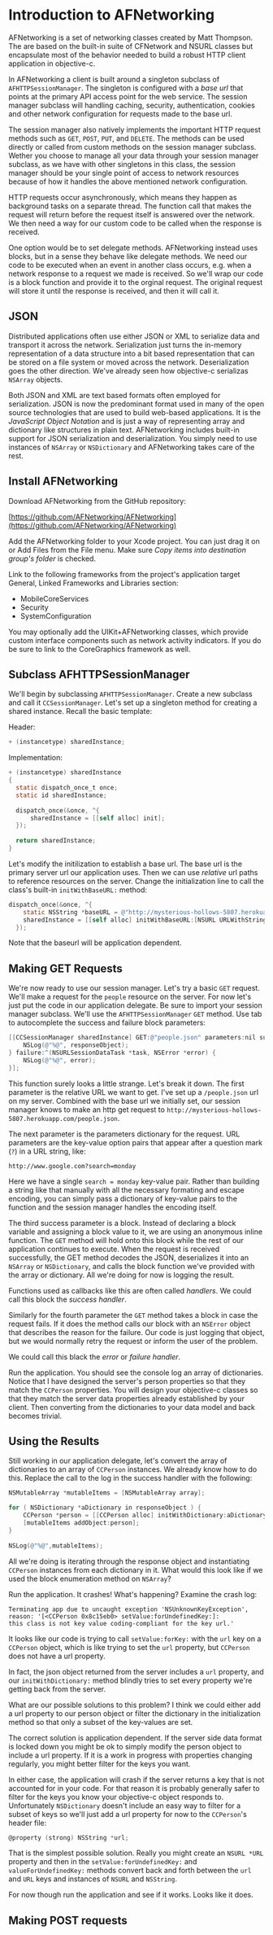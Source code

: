 Introduction to AFNetworking
====================================

AFNetworking is a set of networking classes created by Matt Thompson. The are based on the built-in suite of CFNetwork and NSURL classes but encapsulate most of the behavior needed to build a robust HTTP client application in objective-c.

In AFNetworking a client is built around a singleton subclass of `AFHTTPSessionManager`. The singleton is configured with a *base url* that points at the primary API access point for the web service. The session manager subclass will handling caching, security, authentication, cookies and other network configuration for requests made to the base url.

The session manager also natively implements the important HTTP request methods such as `GET`, `POST`, `PUT`, and `DELETE`. The methods can be used directly or called from custom methods on the session manager subclass. Wether you choose to manage all your data through your session manager subclass, as we have with other singletons in this class, the session manager should be your single point of access to network resources because of how it handles the above mentioned network configuration.

HTTP requests occur asynchronously, which means they happen as background tasks on a separate thread. The function call that makes the request will return before the request itself is answered over the network. We then need a way for our custom code to be called when the response is received.

One option would be to set delegate methods. AFNetworking instead uses blocks, but in a sense they behave like delegate methods. We need our code to be executed when an event in another class occurs, e.g. when a network response to a request we made is received. So we'll wrap our code is a block function and provide it to the orginal request. The original request will store it until the response is received, and then it will call it.

## JSON

Distributed applications often use either JSON or XML to serialize data and transport it across the network. Serialization just turns the in-memory representation of a data structure into a bit based representation that can be stored on a file system or moved across the network. Deserialization goes the other direction. We've already seen how objective-c serializas `NSArray` objects.

Both JSON and XML are text based formats often employed for serialization. JSON is now the predominant format used in many of the open source technologies that are used to build web-based applications. It is the *JavaScript Object Notation* and is just a way of representing array and dictionary like structures in plain text. AFNetworking includes built-in support for JSON serialization and deserialization. You simply need to use instances of `NSArray` or `NSDictionary` and AFNetworking takes care of the rest.

## Install AFNetworking

Download AFNetworking from the GitHub repository:

[https://github.com/AFNetworking/AFNetworking](https://github.com/AFNetworking/AFNetworking)

Add the AFNetworking folder to your Xcode project. You can just drag it on or Add Files from the File menu. Make sure *Copy items into destination group's folder* is checked.

Link to the following frameworks from the project's application target General, Linked Frameworks and Libraries section:

- MobileCoreServices
- Security
- SystemConfiguration

You may optionally add the UIKit+AFNetworking classes, which provide custom interface components such as network activity indicators. If you do be sure to link to the CoreGraphics framework as well.

## Subclass AFHTTPSessionManager

We'll begin by subclassing `AFHTTPSessionManager`. Create a new subclass and call it `CCSessionManager`. Let's set up a singleton method for creating a shared instance. Recall the basic template:

Header:

```objective-c
+ (instancetype) sharedInstance;
```

Implementation:

```objective-c
+ (instancetype) sharedInstance
{
  static dispatch_once_t once;
  static id sharedInstance;
  
  dispatch_once(&once, ^{
      sharedInstance = [[self alloc] init];
  });
  
  return sharedInstance;
}
```

Let's modify the initilization to establish a base url. The base url is the primary server url our application uses. Then we can use *relative* url paths to reference resources on the server. Change the initialization line to call the class's built-in `initWithBaseURL:` method: 

```objective-c
dispatch_once(&once, ^{
	static NSString *baseURL = @"http://mysterious-hollows-5807.herokuapp.com/";
	sharedInstance = [[self alloc] initWithBaseURL:[NSURL URLWithString:baseURL]];
  });
```

Note that the baseurl will be application dependent. 

## Making GET Requests

We're now ready to use our session manager. Let's try a basic `GET` request. We'll make a request for the `people` resource on the server. For now let's just put the code in our application delegate. Be sure to import your session manager subclass. We'll use the `AFHTTPSessionManager` `GET` method. Use tab to autocomplete the success and failure block parameters:

```objective-c
[[CCSessionManager sharedInstance] GET:@"people.json" parameters:nil success:^(NSURLSessionDataTask *task, id responseObject) {
	NSLog(@"%@", responseObject);
} failure:^(NSURLSessionDataTask *task, NSError *error) {
	NSLog(@"%@", error);
}];
```

This function surely looks a little strange. Let's break it down. The first parameter is the relative URL we want to get. I've set up a `/people.json` url on my server. Combined with the base url we initially set, our session manager knows to make an http get request to `http://mysterious-hollows-5807.herokuapp.com/people.json`.

The next parameter is the parameters dictionary for the request. URL parameters are the key-value option pairs that appear after a question mark (`?`) in a URL string, like:

```
http://www.google.com?search=monday
```

Here we have a single `search = monday` key-value pair. Rather than building a string like that manually with all the necessary formating and escape encoding, you can simply pass a dictionary of key-value pairs to the function and the session manager handles the encoding itself.

The third success parameter is a block. Instead of declaring a block variable and assigning a block value to it, we are using an anonymous inline function. The `GET` method will hold onto this block while the rest of our application continues to execute. When the request is received successfully, the GET method decodes the JSON, deserializes it into an `NSArray` or `NSDictionary`, and calls the block function we've provided with the array or dictionary. All we're doing for now is logging the result.

Functions used as callbacks like this are often called *handlers*. We could call this block the *success handler*.

Similarly for the fourth parameter the `GET` method takes a block in case the request fails. If it does the method calls our block with an `NSError` object that describes the reason for the failure. Our code is just logging that object, but we would normally retry the request or inform the user of the problem.

We could call this black the *error* or *failure handler*.

Run the application. You should see the console log an array of dictionaries. Notice that I have designed the server's person properties so that they match the `CCPerson` properties. You will design your objective-c classes so that they match the server data properties already established by your client. Then converting from the dictionaries to your data model and back becomes trivial.

## Using the Results

Still working in our application delegate, let's convert the array of dictionaries to an array of `CCPerson` instances. We already know how to do this. Replace the call to the log in the success handler with the following:

```objective-c
NSMutableArray *mutableItems = [NSMutableArray array];

for ( NSDictionary *aDictionary in responseObject ) {
	CCPerson *person = [[CCPerson alloc] initWithDictionary:aDictionary];
	[mutableItems addObject:person];
}
      
NSLog(@"%@",mutableItems);
```

All we're doing is iterating through the response object and instantiating `CCPerson` instances from each dictionary in it. What would this look like if we used the block enumeration method on `NSArray`?

Run the application. It crashes! What's happening? Examine the crash log:

```
Terminating app due to uncaught exception 'NSUnknownKeyException',
reason: '[<CCPerson 0x8c15eb0> setValue:forUndefinedKey:]: 
this class is not key value coding-compliant for the key url.'
```

It looks like our code is trying to call `setValue:forKey:` with the `url` key on a `CCPerson` object, which is like trying to set the `url` property, but `CCPerson` does not have a url property.

In fact, the json object returned from the server includes a `url` property, and our `initWithDictionary:` method blindly tries to set every property we're getting back from the server.

What are our possible solutions to this problem? I think we could either add a url property to our person object or filter the dictionary in the initialization method so that only a subset of the key-values are set.

The correct solution is application dependent. If the server side data format is locked down you might be ok to simply modify the person object to include a url property. If it is a work in progress with properties changing regularly, you might better filter for the keys you want.

In either case, the application will crash if the server returns a key that is not accounted for in your code. For that reason it is probably generally safer to filter for the keys you know your objective-c object responds to. Unfortunately `NSDictionary` doesn't include an easy way to filter for a subset of keys so we'll just add a url property for now to the `CCPerson`'s header file:

```objective-c
@property (strong) NSString *url;
```

That is the simplest possible solution. Really you might create an `NSURL *URL` property and then in the `setValue:forUndefinedKey:` and `valueForUndefinedKey:` methods convert back and forth between the `url` and `URL` keys and instances of `NSURL` and `NSString`.

For now though run the application and see if it works. Looks like it does. 

## Making POST requests

